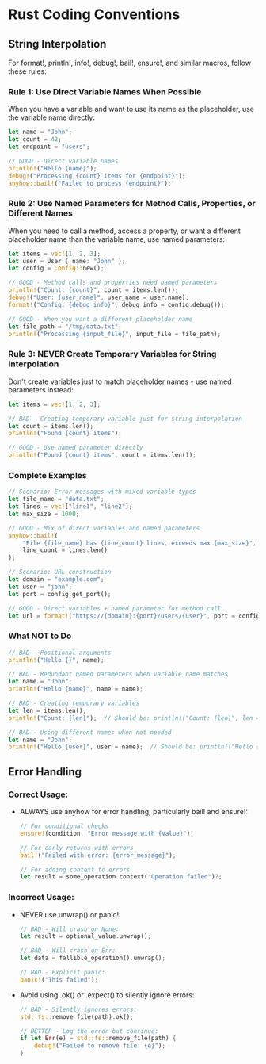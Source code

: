 # Rust Coding Conventions

## String Interpolation
For format!, println!, info!, debug!, bail!, ensure!, and similar macros, follow these rules:

### Rule 1: Use Direct Variable Names When Possible
When you have a variable and want to use its name as the placeholder, use the variable name directly:

```rust
let name = "John";
let count = 42;
let endpoint = "users";

// GOOD - Direct variable names
println!("Hello {name}");
debug!("Processing {count} items for {endpoint}");
anyhow::bail!("Failed to process {endpoint}");
```

### Rule 2: Use Named Parameters for Method Calls, Properties, or Different Names
When you need to call a method, access a property, or want a different placeholder name than the variable name, use named parameters:

```rust
let items = vec![1, 2, 3];
let user = User { name: "John" };
let config = Config::new();

// GOOD - Method calls and properties need named parameters
println!("Count: {count}", count = items.len());
debug!("User: {user_name}", user_name = user.name);
format!("Config: {debug_info}", debug_info = config.debug());

// GOOD - When you want a different placeholder name
let file_path = "/tmp/data.txt";
println!("Processing {input_file}", input_file = file_path);
```

### Rule 3: NEVER Create Temporary Variables for String Interpolation
Don't create variables just to match placeholder names - use named parameters instead:

```rust
let items = vec![1, 2, 3];

// BAD - Creating temporary variable just for string interpolation
let count = items.len();
println!("Found {count} items");

// GOOD - Use named parameter directly
println!("Found {count} items", count = items.len());
```

### Complete Examples

```rust
// Scenario: Error messages with mixed variable types
let file_name = "data.txt";
let lines = vec!["line1", "line2"];
let max_size = 1000;

// GOOD - Mix of direct variables and named parameters
anyhow::bail!(
    "File {file_name} has {line_count} lines, exceeds max {max_size}",
    line_count = lines.len()
);

// Scenario: URL construction
let domain = "example.com";
let user = "john";
let port = config.get_port();

// GOOD - Direct variables + named parameter for method call
let url = format!("https://{domain}:{port}/users/{user}", port = config.get_port());
```

### What NOT to Do

```rust
// BAD - Positional arguments
println!("Hello {}", name);

// BAD - Redundant named parameters when variable name matches
let name = "John";
println!("Hello {name}", name = name);

// BAD - Creating temporary variables
let len = items.len();
println!("Count: {len}");  // Should be: println!("Count: {len}", len = items.len());

// BAD - Using different names when not needed
let name = "John";
println!("Hello {user}", user = name);  // Should be: println!("Hello {name}");
```

## Error Handling

### Correct Usage:
- ALWAYS use anyhow for error handling, particularly bail! and ensure!:
  ```rust
  // For conditional checks
  ensure!(condition, "Error message with {value}");
  
  // For early returns with errors
  bail!("Failed with error: {error_message}");
  
  // For adding context to errors
  let result = some_operation.context("Operation failed")?;
  ```

### Incorrect Usage:
- NEVER use unwrap() or panic!:
  ```rust
  // BAD - Will crash on None:
  let result = optional_value.unwrap();
  
  // BAD - Will crash on Err:
  let data = fallible_operation().unwrap();
  
  // BAD - Explicit panic:
  panic!("This failed");
  ```

- Avoid using .ok() or .expect() to silently ignore errors:
  ```rust
  // BAD - Silently ignores errors:
  std::fs::remove_file(path).ok();
  
  // BETTER - Log the error but continue:
  if let Err(e) = std::fs::remove_file(path) {
      debug!("Failed to remove file: {e}");
  }
  ```
